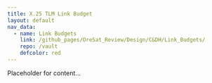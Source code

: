 ```yaml
---
title: X.25 TLM Link Budget
layout: default
nav_data:
  - name: Link Budgets
    link: /github_pages/OreSat_Review/Design/C&DH/Link_Budgets/
    repo: /vault
    defcolor: red
---
```



Placeholder for content...
